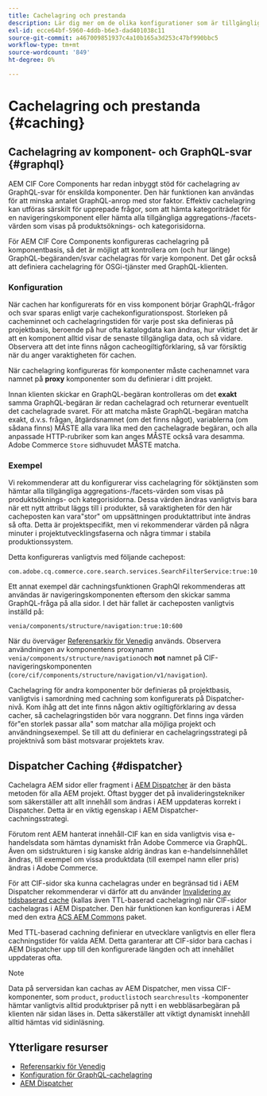 ```yaml
---
title: Cachelagring och prestanda
description: Lär dig mer om de olika konfigurationer som är tillgängliga för att aktivera GraphQL och innehållscachning för att optimera prestanda för implementeringen av din e-handel.
exl-id: ecce64bf-5960-4ddb-b6e3-dad401038c11
source-git-commit: a467009851937c4a10b165a3d253c47bf990bbc5
workflow-type: tm+mt
source-wordcount: '849'
ht-degree: 0%

---
```


# Cachelagring och prestanda {#caching}

## Cachelagring av komponent- och GraphQL-svar {#graphql}

AEM CIF Core Components har redan inbyggt stöd för cachelagring av GraphQL-svar för enskilda komponenter. Den här funktionen kan användas för att minska antalet GraphQL-anrop med stor faktor. Effektiv cachelagring kan utföras särskilt för upprepade frågor, som att hämta kategoriträdet för en navigeringskomponent eller hämta alla tillgängliga aggregations-/facets-värden som visas på produktsöknings- och kategorisidorna.

För AEM CIF Core Components konfigureras cachelagring på komponentbasis, så det är möjligt att kontrollera om (och hur länge) GraphQL-begäranden/svar cachelagras för varje komponent. Det går också att definiera cachelagring för OSGi-tjänster med GraphQL-klienten.

### Konfiguration

När cachen har konfigurerats för en viss komponent börjar GraphQL-frågor och svar sparas enligt varje cachekonfigurationspost. Storleken på cacheminnet och cachelagringstiden för varje post ska definieras på projektbasis, beroende på hur ofta katalogdata kan ändras, hur viktigt det är att en komponent alltid visar de senaste tillgängliga data, och så vidare. Observera att det inte finns någon cacheogiltigförklaring, så var försiktig när du anger varaktigheten för cachen.

När cachelagring konfigureras för komponenter måste cachenamnet vara namnet på **proxy** komponenter som du definierar i ditt projekt.

Innan klienten skickar en GraphQL-begäran kontrolleras om det **exakt** samma GraphQL-begäran är redan cachelagrad och returnerar eventuellt det cachelagrade svaret. För att matcha måste GraphQL-begäran matcha exakt, d.v.s. frågan, åtgärdsnamnet (om det finns något), variablerna (om sådana finns) MÅSTE alla vara lika med den cachelagrade begäran, och alla anpassade HTTP-rubriker som kan anges MÅSTE också vara desamma. Adobe Commerce `Store` sidhuvudet MÅSTE matcha.

### Exempel

Vi rekommenderar att du konfigurerar viss cachelagring för söktjänsten som hämtar alla tillgängliga aggregations-/facets-värden som visas på produktsöknings- och kategorisidorna. Dessa värden ändras vanligtvis bara när ett nytt attribut läggs till i produkter, så varaktigheten för den här cacheposten kan vara&quot;stor&quot; om uppsättningen produktattribut inte ändras så ofta. Detta är projektspecifikt, men vi rekommenderar värden på några minuter i projektutvecklingsfaserna och några timmar i stabila produktionssystem.

Detta konfigureras vanligtvis med följande cachepost:

```
com.adobe.cq.commerce.core.search.services.SearchFilterService:true:10:3600
```

Ett annat exempel där cachningsfunktionen GraphQl rekommenderas att användas är navigeringskomponenten eftersom den skickar samma GraphQL-fråga på alla sidor. I det här fallet är cacheposten vanligtvis inställd på:

```
venia/components/structure/navigation:true:10:600
```

När du överväger [Referensarkiv för Venedig](https://github.com/adobe/aem-cif-guides-venia) används. Observera användningen av komponentens proxynamn `venia/components/structure/navigation`och **not** namnet på CIF-navigeringskomponenten (`core/cif/components/structure/navigation/v1/navigation`).

Cachelagring för andra komponenter bör definieras på projektbasis, vanligtvis i samordning med cachning som konfigurerats på Dispatcher-nivå. Kom ihåg att det inte finns någon aktiv ogiltigförklaring av dessa cacher, så cachelagringstiden bör vara noggrann. Det finns inga värden för&quot;en storlek passar alla&quot; som matchar alla möjliga projekt och användningsexempel. Se till att du definierar en cachelagringsstrategi på projektnivå som bäst motsvarar projektets krav.

## Dispatcher Caching {#dispatcher}

Cachelagra AEM sidor eller fragment i [AEM Dispatcher](https://experienceleague.adobe.com/docs/experience-manager-dispatcher/using/dispatcher.html) är den bästa metoden för alla AEM projekt. Oftast bygger det på invalideringstekniker som säkerställer att allt innehåll som ändras i AEM uppdateras korrekt i Dispatcher. Detta är en viktig egenskap i AEM Dispatcher-cachningsstrategi.

Förutom rent AEM hanterat innehåll-CIF kan en sida vanligtvis visa e-handelsdata som hämtas dynamiskt från Adobe Commerce via GraphQL. Även om sidstrukturen i sig kanske aldrig ändras kan e-handelsinnehållet ändras, till exempel om vissa produktdata (till exempel namn eller pris) ändras i Adobe Commerce.

För att CIF-sidor ska kunna cachelagras under en begränsad tid i AEM Dispatcher rekommenderar vi därför att du använder [Invalidering av tidsbaserad cache](https://experienceleague.adobe.com/docs/experience-manager-dispatcher/using/configuring/dispatcher-configuration.html?lang=en#configuring-time-based-cache-invalidation-enablettl) (kallas även TTL-baserad cachelagring) när CIF-sidor cachelagras i AEM Dispatcher. Den här funktionen kan konfigureras i AEM med den extra [ACS AEM Commons](https://adobe-consulting-services.github.io/acs-aem-commons/) paket.

Med TTL-baserad cachning definierar en utvecklare vanligtvis en eller flera cachningstider för valda AEM. Detta garanterar att CIF-sidor bara cachas i AEM Dispatcher upp till den konfigurerade längden och att innehållet uppdateras ofta.

>[!NOTE]
>
>Data på serversidan kan cachas av AEM Dispatcher, men vissa CIF-komponenter, som `product`, `productlist`och `searchresults` -komponenter hämtar vanligtvis alltid produktpriser på nytt i en webbläsarbegäran på klienten när sidan läses in. Detta säkerställer att viktigt dynamiskt innehåll alltid hämtas vid sidinläsning.

## Ytterligare resurser

- [Referensarkiv för Venedig](https://github.com/adobe/aem-cif-guides-venia)
- [Konfiguration för GraphQL-cachelagring](https://github.com/adobe/commerce-cif-graphql-client#caching)
- [AEM Dispatcher](https://experienceleague.adobe.com/docs/experience-manager-dispatcher/using/dispatcher.html)
